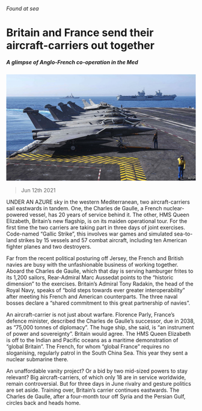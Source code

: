 ###### Found at sea

# Britain and France send their aircraft-carriers out together 

##### A glimpse of Anglo-French co-operation in the Med 

![image](images/20210612_EUP001_0.jpg) 

> Jun 12th 2021 

UNDER AN AZURE sky in the western Mediterranean, two aircraft-carriers sail eastwards in tandem. One, the Charles de Gaulle, a French nuclear-powered vessel, has 20 years of service behind it. The other, HMS Queen Elizabeth, Britain’s new flagship, is on its maiden operational tour. For the first time the two carriers are taking part in three days of joint exercises. Code-named “Gallic Strike”, this involves war games and simulated sea-to-land strikes by 15 vessels and 57 combat aircraft, including ten American fighter planes and two destroyers.

Far from the recent political posturing off Jersey, the French and British navies are busy with the unfashionable business of working together. Aboard the Charles de Gaulle, which that day is serving hamburger frites to its 1,200 sailors, Rear-Admiral Marc Aussedat points to the “historic dimension” to the exercises. Britain’s Admiral Tony Radakin, the head of the Royal Navy, speaks of “bold steps towards ever greater interoperability” after meeting his French and American counterparts. The three naval bosses declare a “shared commitment to this great partnership of navies”.


An aircraft-carrier is not just about warfare. Florence Parly, France’s defence minister, described the Charles de Gaulle’s successor, due in 2038, as “75,000 tonnes of diplomacy”. The huge ship, she said, is “an instrument of power and sovereignty”. Britain would agree. The HMS Queen Elizabeth is off to the Indian and Pacific oceans as a maritime demonstration of “global Britain”. The French, for whom “global France” requires no sloganising, regularly patrol in the South China Sea. This year they sent a nuclear submarine there.

An unaffordable vanity project? Or a bid by two mid-sized powers to stay relevant? Big aircraft-carriers, of which only 18 are in service worldwide, remain controversial. But for three days in June rivalry and gesture politics are set aside. Training over, Britain’s carrier continues eastwards. The Charles de Gaulle, after a four-month tour off Syria and the Persian Gulf, circles back and heads home.


